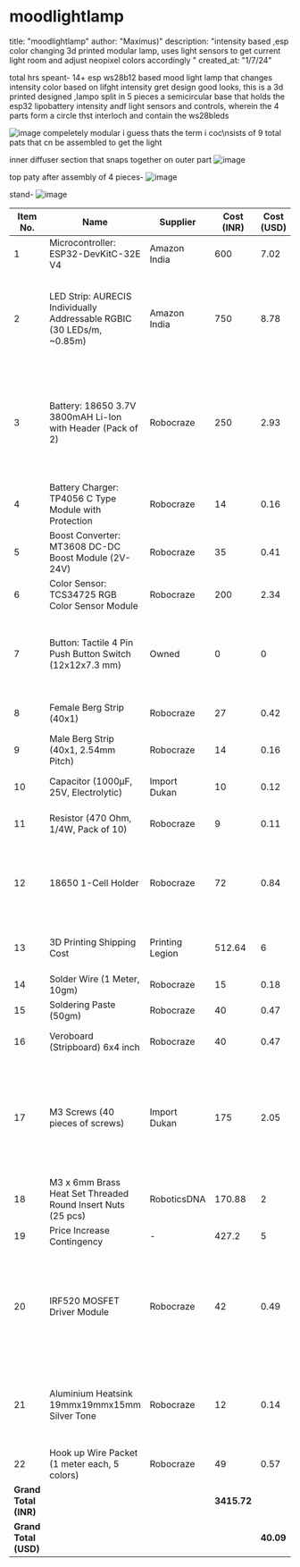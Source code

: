 # moodlightlamp
title: "moodlightlamp"
author: "Maximus)"
description: "intensity based ,esp color changing 3d printed modular lamp, uses light sensors to get current light room and adjust neopixel colors accordingly "
created_at: "1/7/24"

total hrs speant- 14+
esp ws28b12 based mood light lamp that changes intensity color based on lifght intensity gret design good looks, this is a 3d printed designed ,lampo split in 5 pieces a semicircular base that holds the esp32 lipobattery intensity andf light sensors and controls, wherein the 4 parts form a circle thst interloch and contain the ws28bleds

![image](https://github.com/user-attachments/assets/d83b1a37-41bf-4efe-ae61-d65401684fd9)
compeletely modular i guess thats the term i coc\nsists of 9 total pats that cn be assembled to get the light

inner diffuser section that snaps together on outer part
![image](https://github.com/user-attachments/assets/13bd1f42-7b2b-4f39-a4de-af1be7adfe09)

top paty after assembly of 4 pieces-
![image](https://github.com/user-attachments/assets/ce5ee1df-acca-4042-a582-9d4638dff2ea)

stand-
![image](https://github.com/user-attachments/assets/1e3857ba-2f29-4ce1-a807-43f56f4739c9)

| Item No. | Name | Supplier | Cost (INR) | Cost (USD) | Comment | Link |
|---|---|---|---|---|---|---|
| 1 | Microcontroller: ESP32-DevKitC-32E V4 | Amazon India | 600 | 7.02 | | https://www.amazon.in/ESP32-DevkitC-32E-V4-Latest-ESP32-Development/dp/B0BSSB25MS |
| 2 | LED Strip: AURECIS Individually Addressable RGBIC (30 LEDs/m, ~0.85m) | Amazon India | 750 | 8.78 | Approx. 0.85m length for 27cm diameter circle, approx. 26 LEDs. | https://www.amazon.in/AURECIS-Individually-Addressable-Non-Waterproof-Combinations/dp/B0FC96PCJQ/ |
| 3 | Battery: 18650 3.7V 3800mAH Li-Ion with Header (Pack of 2) | Robocraze | 250 | 2.93 | Reverted to original selection. Two batteries in parallel (1S2P) for 7600mAh total. | https://robocraze.com/products/18650-3-7v-3800mah-li-ion-rechargeable-battery-pack-of-2 |
| 4 | Battery Charger: TP4056 C Type Module with Protection | Robocraze | 14 | 0.16 | | https://robocraze.com/products/tp4056-battery-charger-c-type-module-with-protection-1 |
| 5 | Boost Converter: MT3608 DC-DC Boost Module (2V-24V) | Robocraze | 35 | 0.41 | | https://robocraze.com/products/mt3608-dc-dc-boost-module-2V-24V?_pos=1&_sid=a627efe0c&_ss=r |
| 6 | Color Sensor: TCS34725 RGB Color Sensor Module | Robocraze | 200 | 2.34 | Reverted to original price. | https://robocraze.com/products/tcs34725-rgb-color-sensor?variant=40192938475673 |
| 7 | Button: Tactile 4 Pin Push Button Switch (12x12x7.3 mm) | Owned | 0 | 0 | Owned. Pack of 5, only 1 needed for soft power control. | |
| 8 | Female Berg Strip (40x1) | Robocraze | 27 | 0.42 | 3 | https://www.robocraze.com/products/40x1-female-berg-strip?_pos=1&_psq=berg&_ss=e&_v=1.0 |
| 9 | Male Berg Strip (40x1, 2.54mm Pitch) | Robocraze | 14 | 0.16 | 2 pcs. | https://www.robocraze.com/products/40x1-pin-2-54mm-pitch-male-berg-strip?_pos=3&_psq=berg&_ss=e&_v=1.0 |
| 10 | Capacitor (1000µF, 25V, Electrolytic) | Import Dukan | 10 | 0.12 | | https://www.importdukan.com/1000uf-25v-electrolytic-capacitor-resistors?search=1000uf+capicator&description=true |
| 11 | Resistor (470 Ohm, 1/4W, Pack of 10) | Robocraze | 9 | 0.11 | | https://www.robocraze.com/products/470-ohm-resistor-pack-of-10?_pos=1&_sid=04790dc15&_ss=r |
| 12 | 18650 1-Cell Holder | Robocraze | 72 | 0.84 | For secure mounting of two 18650 batteries (2 pcs). | https://www.robocraze.com/products/18650-1-cell-holder?_pos=4&_psq=holder&_ss=e&_v=1.0 |
| 13 | 3D Printing Shipping Cost | Printing Legion | 512.64 | 6 | shipping from printing Legion. | (Shipping) |
| 14 | Solder Wire (1 Meter, 10gm) | Robocraze | 15 | 0.18 | | https://www.robocraze.com/products/soldering-wire10gm?_pos=2&_psq=solder&_ss=e&_v=1.0 |
| 15 | Soldering Paste (50gm) | Robocraze | 40 | 0.47 | | https://www.robocraze.com/products/soldering-paste-50-gm?_pos=5&_sid=5845158cf&_ss=r |
| 16 | Veroboard (Stripboard) 6x4 inch | Robocraze | 40 | 0.47 | Reverted to original price. | |
| 17 | M3 Screws (40 pieces of screws) | Import Dukan | 175 | 2.05 | cheaper than amazon its like 60-70screws amazo askes 5-8 dollars its 1 | https://www.importdukan.com/m2.5-x-8.5mm-socket-head-cap-allen-screws-pack-10-screws |
| 18 | M3 x 6mm Brass Heat Set Threaded Round Insert Nuts (25 pcs) | RoboticsDNA | 170.88 | 2 | Price includes delivery. | https://roboticsdna.in/product/m3-x-6mm-brass-heat-set-threaded-round-insert-nut-25-pcs/ |
| 19 | Price Increase Contingency | - | 427.2 | 5 | | |
| 20 | IRF520 MOSFET Driver Module | Robocraze | 42 | 0.49 | For "soft power" control of main circuit via ESP32. Heat sink needed for loads > 1A. | https://robocraze.com/products/keyes-mos-driving-module-for-boards-compatible-with-arduino |
| 21 | Aluminium Heatsink 19mmx19mmx15mm Silver Tone | Robocraze | 12 | 0.14 | For MOSFET. Requires heatsink in enclosed space. | https://robocraze.com/products/aluminium-heatsink-19mmx19mmx15mm-silver-tone |
| 22 | Hook up Wire Packet (1 meter each, 5 colors) | Robocraze | 49 | 0.57 | | |
| **Grand Total (INR)** | | | **3415.72** | | | |
| **Grand Total (USD)** | | | | **40.09** | | |

